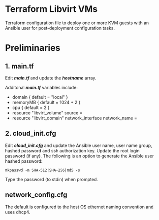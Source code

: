 # Terraform Libvirt VMs

Terraform configuration file to deploy one or more KVM guests with an Ansible user for post-deployment configuration tasks. 

# Preliminaries

## 1. main.tf 

Edit <b><i>main.tf</b></i> and update the <b><i>hostname</b></i> array. 

Additonal <b><i>main.tf</b></i> variables include: 

- domain { default = "local" }
- memoryMB { default = 1024 * 2 }
- cpu { default = 2 }
- resource "libvirt_volume" source = <path to qcow2 cloudinit image>
- resource "libvirt_domain" network_interface network_name = <kvm network>

## 2. cloud_init.cfg

Edit <b><i>cloud_init.cfg</b></i> and update the Ansible user name, user name group, hashed password and ssh authorization key. Update the root login password (if any). The following is an option to generate the Ansible user hashed password:

`mkpasswd -m SHA-512|SHA-256|md5 -s` 

Type the password (to stdin) when prompted. 

## network_config.cfg 

The default is configured to the host OS ethernet naming convention and uses dhcp4.




